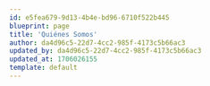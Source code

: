 ```yaml
---
id: e5fea679-9d13-4b4e-bd96-6710f522b445
blueprint: page
title: 'Quiénes Somos'
author: da4d96c5-22d7-4cc2-985f-4173c5b66ac3
updated_by: da4d96c5-22d7-4cc2-985f-4173c5b66ac3
updated_at: 1706026155
template: default
---
```

